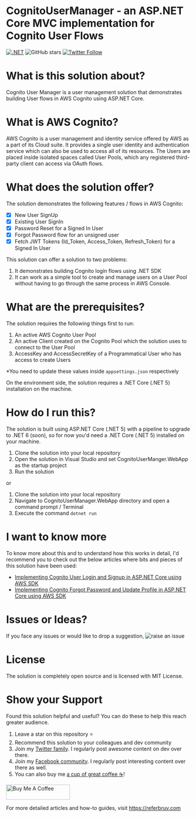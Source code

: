 # CognitoUserManager - an ASP.NET Core MVC implementation for Cognito User Flows

[![.NET](https://github.com/referbruv/CognitoUserManager/actions/workflows/dotnet.yml/badge.svg)](https://github.com/referbruv/CognitoUserManager/actions/workflows/dotnet.yml)
![GitHub stars](https://img.shields.io/github/stars/referbruv/CognitoUserManager)
[![Twitter Follow](https://img.shields.io/twitter/follow/referbruv?style=social&label=follow)](https://twitter.com/referbruv)

# What is this solution about?

Cognito User Manager is a user management solution that demonstrates building User flows in AWS Cognito using ASP.NET Core. 

# What is AWS Cognito?

AWS Cognito is a user management and identity service offered by AWS as a part of its Cloud suite. It provides a single user identity and authentication service which can also be used to access all of its resources. The Users are placed inside isolated spaces called User Pools, which any registered third-party client can access via OAuth flows.

# What does the solution offer?

The solution demonstrates the following features / flows in AWS Cognito:

- [x] New User SignUp
- [x] Existing User SignIn
- [x] Password Reset for a Signed In User
- [x] Forgot Password flow for an unsigned user
- [x] Fetch JWT Tokens (Id_Token, Access_Token, Refresh_Token) for a Signed In User

This solution can offer a solution to two problems:
1. It demonstrates building Cognito login flows using .NET SDK
2. It can work as a simple tool to create and manage users on a User Pool without having to go through the same process in AWS Console.

# What are the prerequisites?

The solution requires the following things first to run:
1. An active AWS Cognito User Pool
2. An active Client created on the Cognito Pool which the solution uses to connect to the User Pool
3. AccessKey and AccessSecretKey of a Programmatical User who has access to create Users

*You need to update these values inside `appsettings.json` respectively

On the environment side, the solution requires a .NET Core (.NET 5) installation on the machine.

# How do I run this?

The solution is built using ASP.NET Core (.NET 5) with a pipeline to upgrade to .NET 6 (soon), so for now you'd need a .NET Core (.NET 5) installed on your machine.

1. Clone the solution into your local repository
2. Open the solution in Visual Studio and set CognitoUserManger.WebApp as the startup project
3. Run the solution

or

1. Clone the solution into your local repository
2. Navigate to CognitoUserManager.WebApp directory and open a command prompt / Terminal 
3. Execute the command `dotnet run`

# I want to know more

To know more about this and to understand how this works in detail, I'd recommend you to check out the below articles where bits and pieces of this solution have been used:

* [Implementing Cognito User Login and Signup in ASP.NET Core using AWS SDK](https://referbruv.com/blog/posts/implementing-cognito-user-login-and-signup-in-aspnet-core-using-aws-sdk)
* [Implementing Cognito Forgot Password and Update Profile in ASP.NET Core using AWS SDK](https://referbruv.com/blog/posts/implementing-cognito-forgot-password-and-update-profile-in-aspnet-core-using-aws-sdk)

# Issues or Ideas?

If you face any issues or would like to drop a suggestion, ![raise an issue](https://github.com/referbruv/CognitoUserManager/issues/new/choose)

# License

The solution is completely open source and is licensed with MIT License.

# Show your Support 

Found this solution helpful and useful? You can do these to help this reach greater audience.

1. Leave a star on this repository :star:
2. Recommend this solution to your colleagues and dev community
3. Join my [Twitter family](https://twitter.com/referbruv). I regularly post awesome content on dev over there.
4. Join my [Facebook community](https://www.facebook.com/referbruv). I regularly post interesting content over there as well.
5. You can also buy me [a cup of great coffee :coffee:](https://www.buymeacoffee.com/referbruv)!

<a href="https://www.buymeacoffee.com/referbruv" target="_blank"><img src="https://cdn.buymeacoffee.com/buttons/default-orange.png" alt="Buy Me A Coffee" height="41" width="174"></a>

For more detailed articles and how-to guides, visit https://referbruv.com

